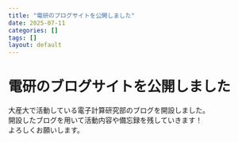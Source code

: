 ```yaml
---
title: "電研のブログサイトを公開しました"
date: 2025-07-11
categories: []
tags: []
layout: default
---
```

# 電研のブログサイトを公開しました

大産大で活動している電子計算研究部のブログを開設しました。<br />
開設したブログを用いて活動内容や備忘録を残していきます！<br />
よろしくお願いします。